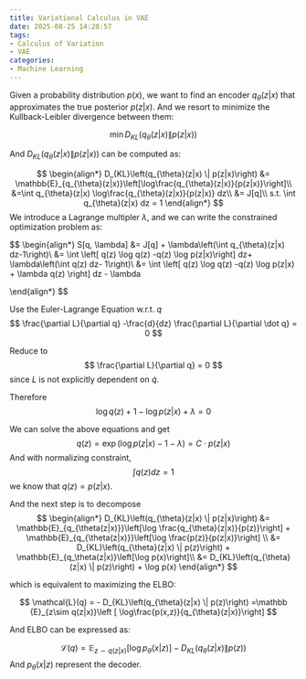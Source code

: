 ```yaml
---
title: Variational Calculus in VAE
date: 2025-08-25 14:28:57
tags:
- Calculus of Variation
- VAE
categories:
- Machine Learning
---
```


Given a probability distribution $p(x)$, we want to find an encoder $q_{\theta}(z|x)$ that approximates the true posterior $p(z|x)$. And we resort to minimize the Kullback-Leibler divergence between them:

$$
\min D_{KL}\left(q_{\theta}(z|x) \| p(z|x)\right)
$$

And $D_{KL}\left(q_{\theta}(z|x) \| p(z|x)\right)$ can be computed as:

$$
\begin{align*}
D_{KL}\left(q_{\theta}(z|x) \| p(z|x)\right) &= \mathbb{E}_{q_{\theta}(z|x)}\left[\log\frac{q_{\theta}(z|x)}{p(z|x)}\right]\\
&=\int q_{\theta}(z|x) \log\frac{q_{\theta}(z|x)}{p(z|x)} dz\\
&= J[q]\\
s.t. \int q_{\theta}(z|x) dz = 1
\end{align*}
$$
We introduce a Lagrange multipler $\lambda$, and we can write the constrained optimization problem as:

$$
\begin{align*}
S[q, \lambda] &= J[q] + \lambda\left(\int q_{\theta}(z|x) dz-1\right)\\
&= \int \left[ q(z) \log q(z) -q(z) \log p(z|x)\right] dz+ \lambda\left(\int q(z) dz- 1\right)\\
&= \int \left[ q(z) \log q(z) -q(z) \log p(z|x) + \lambda q(z) \right] dz - \lambda

\end{align*}
$$

Use the Euler-Lagrange Equation w.r.t. $q$
$$
\frac{\partial L}{\partial q} -\frac{d}{dz} \frac{\partial L}{\partial \dot q} = 0
$$

Reduce to 
$$
\frac{\partial L}{\partial q} = 0
$$
since $L$ is not explicitly dependent on $\dot q$.

Therefore
$$
\log q(z) + 1 - \log p(z|x) + \lambda  =0 
$$

We can solve the above equations and get
$$
q(z) = \exp\left(\log p(z|x) - 1 - \lambda\right) = C \cdot p(z|x)
$$
And with normalizing constraint, 
$$
\int q(z) dz = 1
$$
we know that $q(z) = p(z|x)$.

And the next step is to decompose 
$$
\begin{align*}
D_{KL}\left(q_{\theta}(z|x) \| p(z|x)\right) &= \mathbb{E}_{q_{\theta(z|x)}}\left[\log \frac{q_{\theta}(z|x)}{p(z)}\right] + \mathbb{E}_{q_{\theta(z|x)}}\left[\log \frac{p(z)}{p(z|x)}\right] \\
&= D_{KL}\left(q_{\theta}(z|x) \| p(z)\right) + \mathbb{E}_{q_\theta(z|x)}\left[\log p(x)\right]\\
&= D_{KL}\left(q_{\theta}(z|x) \| p(z)\right) + \log p(x)
\end{align*}
$$

which is equivalent to maximizing the ELBO:

$$
\mathcal{L}(q) = - D_{KL}\left(q_{\theta}(z|x) \| p(z)\right) =\mathbb {E}_{z\sim q(z|x)}\left [ \log\frac{p(x,z)}{q_{\theta}(z|x)}\right]
$$

And ELBO can be expressed as:

$$
\mathcal{L}(q) = \mathbb{E}_{z\sim q(z|x)} [\log p_{\theta}(x|z)] - D_{KL}(q_{\theta}(z|x) \| p(z))
$$
And $p_{\theta}(x|z)$ represent the decoder.